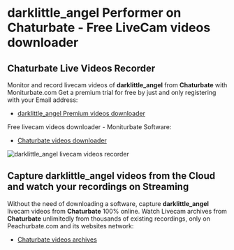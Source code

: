 # darklittle_angel Performer on Chaturbate - Free LiveCam videos downloader

## Chaturbate Live Videos Recorder

Monitor and record livecam videos of **darklittle_angel** from **Chaturbate** with Moniturbate.com
Get a premium trial for free by just and only registering with your Email address:
* [darklittle_angel Premium videos downloader](https://moniturbate.com/request-demo-licence-key.html)

Free livecam videos downloader - Moniturbate Software:
* [Chaturbate videos downloader](https://moniturbate.com/moniturbate-download-software.html)

![darklittle_angel livecam videos recorder](https://peachurnet.com/templates/moniturbate-software.png)


## Capture darklittle_angel videos from the Cloud and watch your recordings on Streaming

Without the need of downloading a software, capture **darklittle_angel** livecam videos from **Chaturbate** 100% online.
Watch Livecam archives from **Chaturbate** unlimitedly from thousands of existing recordings, only on Peachurbate.com and its websites network:
* [Chaturbate videos archives](https://peachurnet.com/)